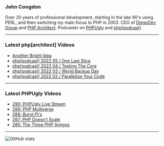 ### John Congdon

Over 20 years of professional development, starting in the late 90's using PERL, and then switching my main focus to PHP in 2003.
CEO of [DiegoDev Group][ws_diegodev] and [PHP Architect][ws_phparch].
Podcaster on [PHPUgly][ws_phpugly] and [php[podcast]][ws_phparch].

---

### Latest php[architect] Videos
<!-- PHPARCHITECT:START -->
- [Another Bright Idea](https://www.youtube.com/watch?v=AnsAqlZMPks)
- [php[podcast] 2022 05 / One Last Slice](https://www.youtube.com/watch?v=OlJTpH4cOl8)
- [php[podcast] 2022 04 / Testing The Core](https://www.youtube.com/watch?v=rFXjrQiIZvw)
- [php[podcast] 2022 03 / World Backup Day](https://www.youtube.com/watch?v=70vZmGQj_3M)
- [php[podcast] 2022 02 / Parallelize Your Code](https://www.youtube.com/watch?v=6-mnbrx43tY)
<!-- PHPARCHITECT:END -->

---

### Latest PHPUgly Videos
<!-- PHPUGLY:START -->
- [290: PHPUgly Live Stream](https://www.youtube.com/watch?v=KkbKMHaHAdM)
- [289: PHP Multiverse](https://www.youtube.com/watch?v=cyhYPOPdR3E)
- [288: Burnt Pi&#39;s](https://www.youtube.com/watch?v=eoqDX4LrFcg)
- [287: PHP Doesn&#39;t Scale](https://www.youtube.com/watch?v=nPJcNM3T8cc)
- [285: The Three PHP Amigos](https://www.youtube.com/watch?v=0lIC8QgIfUk)
<!-- PHPUGLY:END -->

---

![GitHub stats](https://github-readme-stats.vercel.app/api?username=johncongdon&show_icons=true&hide_border=true&hide=stars&count_private=true)  


[ws_diegodev]: https://www.diegodev.com
[ws_phparch]: https://www.phparch.com
[ws_phpugly]: https://www.phpugly.com
